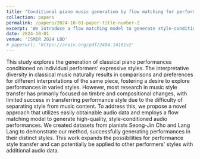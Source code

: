 ```yaml
---
title: "Conditional piano music generation by flow matching for performance style transfer"
collection: papers
permalink: /papers/2024-10-01-paper-title-number-2
excerpt: 'We introduce a flow matching model to generate style-conditioned piano performances, effectively transferring distinct expressive styles using audio data from specific pianists.'
date: 2024-10-01
venue: 'ISMIR 2024 LBD'
# paperurl: 'https://arxiv.org/pdf/2404.14161v2'
---
```


This study explores the generation of classical piano performances conditioned on individual performers' expressive styles. 
The interpretative diversity in classical music naturally results in comparisons and preferences for different interpretations of the same piece, fostering a desire to explore performances in varied styles.
However, most research in music style transfer has primarily focused on timbre and compositional changes, with limited success in transferring performance style due to the difficulty of separating style from music content.
To address this, we propose a novel approach that utilizes easily obtainable audio data and employs a flow matching model to generate high-quality, style-conditioned audio performances.
We created datasets from pianists Seong-Jin Cho and Lang Lang to demonstrate our method, successfully generating performances in their distinct styles. 
This work expands the possibilities for performance style transfer and can potentially be applied to other performers' styles with additional audio data.